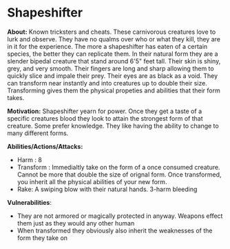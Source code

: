 
# Shapeshifter    
  
**About:** Known tricksters and cheats. These carnivorous creatures love to lurk and observe. They have no qualms over who or what they kill, they are in it for the experience. The more a shapeshifter has eaten of a certain species, the better they can replicate them. In their natural form they are a slender bipedal creature that stand around 6'5" feet tall. Their skin is shiny, grey, and very smooth. Their fingers are long and sharp allowing them to quickly slice and impale their prey. Their eyes are as black as a void. They can transform near instantly and into creatures up to double their size. Transforming gives them the physical propeties and abilities that their form takes.  
  
**Motivation:** Shapeshifter yearn for power. Once they get a taste of a specific creatures blood they look to attain the strongest form of that creature. Some prefer knowledge. They like having the ability to change to many different forms.
  
**Abilities/Actions/Attacks:**  
 - Harm : 8  
 - Transform : Immedialtly take on the form of a once consumed creature. Cannot be more that double the size of orignal form. Once transformed, you inherit all the physical abilities of your new form.  
 - Rake: A swiping blow with their natural hands. 3-harm bleeding  
  
**Vulnerabilities**:  
- They are not armored or magically protected in anyway. Weapons effect them just as they would any other human  
- When transformed they obviously also inherit the weaknesses of the form they take on